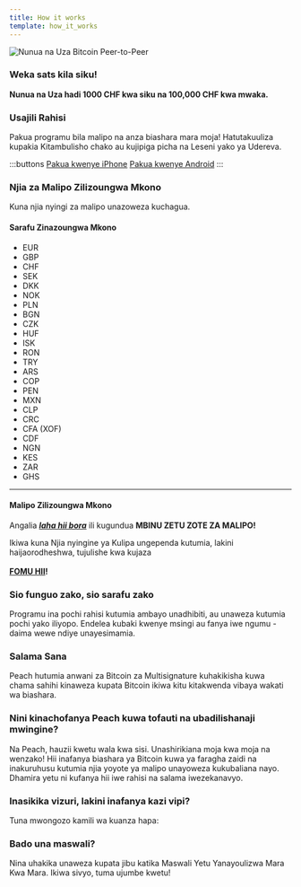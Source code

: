 ```yaml
---
title: How it works
template: how_it_works
---
```

<!--[teaser]-->
![Nunua na Uza Bitcoin Peer-to-Peer](/img/how-it-works/buy-and-sell-bitcoin-peer-to-peer.png)

### Weka sats <span>kila siku</span>!

**Nunua na Uza hadi 1000 CHF kwa siku na 100,000 CHF kwa mwaka.**

<!--[easy registration]-->
### Usajili Rahisi

Pakua programu bila malipo na anza biashara mara moja! Hatutakuuliza kupakia Kitambulisho chako au kujipiga picha na Leseni yako ya Udereva.

:::buttons
[Pakua kwenye iPhone]($iosUrl$)
[Pakua kwenye Android]($androidUrl$)
:::
<!--[payment_methods]-->
### Njia za Malipo Zilizoungwa Mkono

Kuna njia nyingi za malipo unazoweza kuchagua.<br>

#### Sarafu Zinazoungwa Mkono

- EUR
- GBP
- CHF
- SEK
- DKK
- NOK
- PLN
- BGN
- CZK
- HUF
- ISK
- RON
- TRY
- ARS
- COP
- PEN
- MXN
- CLP
- CRC
- CFA (XOF)
- CDF
- NGN
- KES
- ZAR
- GHS

---

#### Malipo Zilizoungwa Mkono

Angalia _**[laha hii bora](https://docs.google.com/spreadsheets/d/1uqotdlQ1woALJnsLOJMwe21J4KvTvv3cnEqERqCUicg/?usp=sharing)**_ ili kugundua **MBINU ZETU ZOTE ZA MALIPO!**

Ikiwa kuna Njia nyingine ya Kulipa ungependa kutumia, lakini haijaorodheshwa, tujulishe kwa kujaza
<br><br>
**[FOMU HII](https://ncxldazr6m4.typeform.com/to/SJljDnae)!**

<!--[self_custody]-->
### Sio funguo zako, sio sarafu zako

Programu ina pochi rahisi kutumia ambayo unadhibiti, au unaweza kutumia pochi yako iliyopo. Endelea kubaki kwenye msingi au fanya iwe ngumu - daima wewe ndiye unayesimamia.

<!--[security]-->
### Salama Sana

Peach hutumia anwani za Bitcoin za Multisignature kuhakikisha kuwa chama sahihi kinaweza kupata Bitcoin ikiwa kitu kitakwenda vibaya wakati wa biashara.

<!--[difference]-->
### Nini kinachofanya Peach kuwa tofauti na ubadilishanaji mwingine?

Na Peach, hauzii kwetu wala kwa sisi.
Unashirikiana moja kwa moja na wenzako!
Hii inafanya biashara ya Bitcoin kuwa ya faragha zaidi na inakuruhusu kutumia njia yoyote ya malipo unayoweza kukubaliana nayo.
Dhamira yetu ni kufanya hii iwe rahisi na salama iwezekanavyo.  

<!--[sounds_cool]-->
### Inasikika vizuri, lakini inafanya kazi vipi?

Tuna mwongozo kamili wa kuanza hapa:

<!--[questions]-->
### Bado una maswali?

Nina uhakika unaweza kupata jibu katika Maswali Yetu Yanayoulizwa Mara Kwa Mara.
Ikiwa sivyo, tuma ujumbe kwetu!
